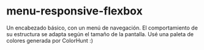 # menu-responsive-flexbox
Un encabezado básico, con un menú de navegación. El comportamiento de su estructura se adapta según el tamaño de la pantalla. Usé una paleta de colores generada por ColorHunt :)
